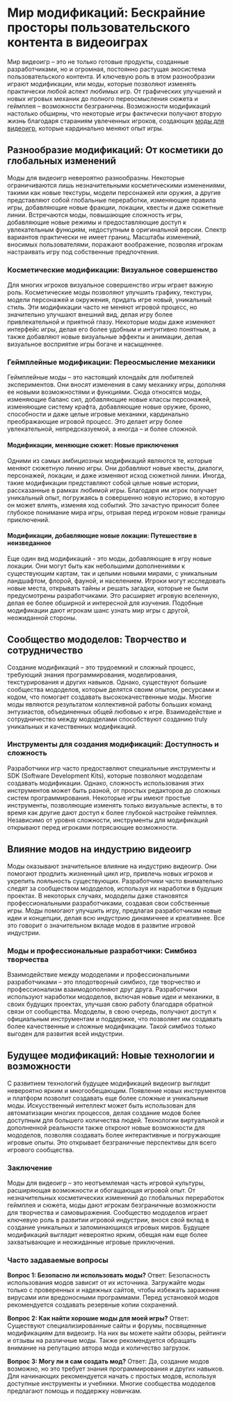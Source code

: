 <h1>Мир модификаций:  Бескрайние просторы пользовательского контента в видеоиграх</h1>
<p>Мир видеоигр – это не только готовые продукты, созданные разработчиками, но и огромная, постоянно растущая экосистема пользовательского контента.  И ключевую роль в этом разнообразии играют модификации, или моды, которые позволяют изменять практически любой аспект любимых игр. От графических улучшений и новых игровых механик до полного переосмысления сюжета и геймплея – возможности безграничны.  Возможности модификаций настолько обширны, что некоторые игры фактически получают вторую жизнь благодаря стараниям увлеченных игроков, создающих <a href="https://noob-game.ru/forum/modymodifikacii/">моды для видеоигр</a>, которые кардинально меняют опыт игры.</p>
<h2>Разнообразие модификаций: От косметики до глобальных изменений</h2>
<p>Моды для видеоигр невероятно разнообразны.  Некоторые ограничиваются лишь незначительными косметическими изменениями, такими как новые текстуры, модели персонажей или оружия, а другие представляют собой глобальные переработки, изменяющие правила игры, добавляющие новые фракции, локации, квесты и даже сюжетные линии.  Встречаются моды, повышающие сложность игры, добавляющие новые режимы и  предоставляющие доступ к увлекательным функциям, недоступным в оригинальной версии. Спектр вариантов практически не имеет границ.  Масштабы изменений, вносимых пользователями, поражают воображение, позволяя игрокам настраивать игру под собственные предпочтения.</p>
<h3>Косметические модификации: Визуальное совершенство</h3>
<p>Для многих игроков визуальное совершенство игры играет важную роль. Косметические моды позволяют улучшить графику, текстуры, модели персонажей и окружения, придать игре новый, уникальный стиль.  Эти модификации часто не меняют  игровой процесс, но значительно улучшают  внешний вид, делая игру более привлекательной и приятной глазу. Некоторые моды даже изменяют интерфейс игры, делая его более удобным и интуитивно понятным, а также добавляют  новые визуальные эффекты и анимации, делая  визуальное восприятие игры богаче и насыщеннее.</p>
<h3>Геймплейные модификации: Переосмысление механики</h3>
<p>Геймплейные моды – это настоящий клондайк для любителей экспериментов.  Они вносят изменения в  саму механику игры,  дополняя  ее новыми  возможностями  и  функциями.  Сюда  относятся  моды, изменяющие  баланс  сил, добавляющие новые  классы  персонажей,  изменяющие  систему  крафта,  добавляющие  новые  оружие,  броню,  способности и даже целые игровые  механики, кардинально преображающие игровой процесс. Это делает  игру более  увлекательной,  непредсказуемой, а  иногда – и более сложной.</p>
<h4>Модификации, меняющие сюжет: Новые приключения</h4>
<p>Одними из самых амбициозных модификаций являются те, которые меняют сюжетную линию игры.  Они добавляют новые квесты, диалоги, персонажей, локации,  и  даже  изменяют  исход  сюжетной линии. Иногда, такие модификации  представляют  собой  целые  новые  истории,  рассказанные в  рамках  любимой  игры.   Благодаря им игрок  получает  уникальный  опыт,  погружаясь  в  совершенно  новую  историю,  в  которую  он  может  влиять,  изменяя  ход  событий. Это  зачастую  приносит  более глубокое  понимание  мира  игры,  отрывая  перед  игроком  новые  границы  приключений.</p>
<h4>Модификации, добавляющие новые локации: Путешествие в неизведанное</h4>
<p>Еще один  вид  модификаций  -  это  моды,  добавляющие  в  игру  новые  локации.  Они  могут  быть  как  небольшими  дополнениями  к  существующим  картам,  так  и  целыми  новыми  мирами,  с  уникальным  ландшафтом,  флорой,  фауной,  и  населением.  Игроки  могут  исследовать  новые  места,  открывать  тайны  и  решать  загадки,  которые  не  были  предусмотрены  разработчиками.  Это  расширяет  игровую  вселенную,  делая  ее  более  обширной  и  интересной для  изучения.  Подобные модификации дают игрокам шанс узнать мир игры с другой, неожиданной стороны.</p>
<h2>Сообщество мододелов: Творчество и сотрудничество</h2>
<p>Создание модификаций – это трудоемкий и сложный процесс, требующий  знания  программирования,  моделирования,  текстурирования  и  других  навыков.  Однако,  существуют  большие  сообщества  мододелов,  которые  делятся  своим  опытом,  ресурсами  и  кодом,  что  помогает  создавать  высококачественные  моды.  Многие  моды  являются  результатом  коллективной  работы  больших  команд  энтузиастов,  объединенных  общей  любовью  к  игре.  Взаимодействие и сотрудничество между мододелами  способствуют созданию truly  уникальных и качественных модификаций.</p>
<h3>Инструменты для создания модификаций: Доступность и сложность</h3>
<p>Разработчики  игр  часто  предоставляют  специальные  инструменты  и  SDK  (Software Development Kits),  которые  позволяют  мододелам  создавать  модификации.  Однако,  сложность  использования  этих  инструментов  может  быть  разной,  от  простых  редакторов  до  сложных  систем  программирования.  Некоторые игры имеют  простые инструменты,  позволяющие  изменять  только  визуальные  аспекты,  в  то  время  как  другие  дают  доступ  к  более  глубокой  настройке  геймплея.  Независимо от уровня сложности,  инструменты для модификаций открывают перед игроками потрясающие возможности.</p>
<h2>Влияние модов на индустрию видеоигр</h2>
<p>Моды  оказывают  значительное  влияние  на  индустрию  видеоигр.  Они  помогают  продлить  жизненный  цикл  игр,  привлечь  новых  игроков  и  укрепить  лояльность  существующих.  Разработчики  часто  внимательно  следят  за  сообществом  мододелов,  используя  их  наработки  в  будущих  проектах.  В  некоторых  случаях,  мододелы  даже  становятся  профессиональными  разработчиками,  создавая  свои  собственные  игры.  Моды помогают улучшить игру, предлагая разработчикам новые идеи и концепции, делая всю индустрию динамичнее и креативнее.  Все это говорит о значительном вкладе модов в развитие игровой индустрии.</p>
<h3>Моды и профессиональные разработчики: Симбиоз творчества</h3>
<p>Взаимодействие между мододелами и профессиональными разработчиками – это плодотворный симбиоз,  где  творчество  и  профессионализм  взаимодополняют  друг  друга.  Разработчики  используют  наработки  мододелов,  включая  новые  идеи  и  механики,  в  своих  будущих  проектах,  улучшая  свою  работу  благодаря  обратной  связи  от  сообщества.  Мододелы,  в  свою  очередь,  получают  доступ  к  официальным  инструментам  и  поддержке,  что  позволяет  им  создавать  более  качественные  и  сложные  модификации.  Такой симбиоз только выгоден для развития всей индустрии.</p>
<h2>Будущее модификаций:  Новые технологии и возможности</h2>
<p>С развитием технологий  будущее модификаций  видеоигр выглядит  невероятно  ярким  и  многообещающим.  Появление  новых  инструментов  и  платформ  позволит  создавать  еще  более  сложные  и  уникальные  моды.  Искусственный интеллект  может  быть  использован  для  автоматизации  многих  процессов,  делая  создание  модов  более  доступным  для  большего  количества  людей.  Технологии  виртуальной  и  дополненной  реальности  также  откроют  новые  возможности  для  мододелов,  позволяя  создавать  более  интерактивные  и  погружающие  игровые  опыты.  Это открывает безграничные перспективы для всего игрового сообщества.</p>
<h3>Заключение</h3>
<p>Моды для видеоигр – это неотъемлемая часть игровой культуры,  расширяющая  возможности  и  обогащающая  игровой  опыт.  От  незначительных  косметических  изменений  до  глобальных  переработок  геймплея  и  сюжета,  моды  дают  игрокам  безграничные  возможности  для  творчества  и  самовыражения.  Сообщество  мододелов  играет  ключевую  роль  в  развитии  игровой  индустрии,  внося  свой  вклад  в  создание  уникальных  и  запоминающихся  игровых  миров.  Будущее  модификаций  выглядит  невероятно  ярким,  обещая  нам  еще  более  захватывающие  и  неожиданные  игровые  приключения.</p>
<h3>Часто задаваемые вопросы</h3>
<p><strong>Вопрос 1:  Безопасно ли использовать моды?</strong> Ответ:  Безопасность использования модов зависит от их источника.  Загружайте моды только с проверенных и надежных сайтов, чтобы избежать заражения вирусами или вредоносными программами.  Перед установкой модов рекомендуется создавать резервные копии сохранений.</p>
<p><strong>Вопрос 2: Как найти хорошие моды для моей игры?</strong> Ответ:  Существуют  специализированные  сайты  и  форумы,  посвященные  модификациям  для  видеоигр.  На  них  вы  можете  найти  обзоры,  рейтинги  и  отзывы  на  различные  моды.  Также  рекомендуется  обращать  внимание  на  репутацию  автора  мода  и  количество  загрузок.</p>
<p><strong>Вопрос 3:  Могу ли я сам создать мод?</strong> Ответ:  Да,  создание  модов  возможно,  но  это  требует  знания  программирования  и  других  навыков.  Для  начинающих  рекомендуется  начать  с  простых  модов,  используя  доступные  инструменты  и  учебники.  Многие  сообщества  мододелов  предлагают  помощь  и  поддержку  новичкам.</p>
